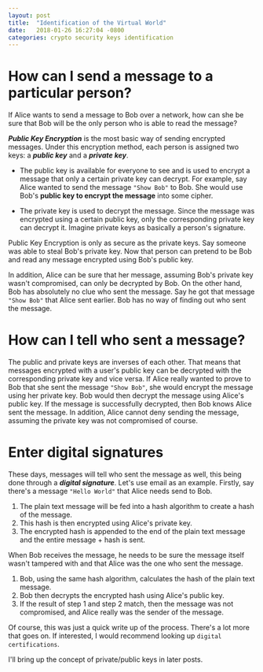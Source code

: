 ```yaml
---
layout: post
title:  "Identification of the Virtual World"
date:   2018-01-26 16:27:04 -0800
categories: crypto security keys identification
---
```


# How can I send a message to a particular person?
If Alice wants to send a message to Bob over a network, how can she be
sure that Bob will be the only person who is able to read the message?

__*Public Key Encryption*__ is the most basic way of sending encrypted messages.
Under this encryption method, each person is assigned two keys: a 
__*public key*__ and a __*private key*__.

* The public key is available for everyone to see and is used to encrypt a 
  message that only a certain private key can decrypt. For example, say Alice 
  wanted to send the message `"Show Bob"` to Bob. She would use Bob's 
  **public key to encrypt the message** into some cipher.

* The private key is used to decrypt the message. Since the message was
  encrypted using a certain public key, only the corresponding private key can
  decrypt it. Imagine private keys as basically a person's signature.

Public Key Encryption is only as secure as the private keys. Say someone was 
able to steal Bob's private key. Now that person can pretend to be Bob and read
any message encrypted using Bob's public key. 

In addition, Alice can be sure that her message, assuming Bob's private key
wasn't compromised, can only be decrypted by Bob. On the other hand, Bob has
absolutely no clue who sent the message. Say he got that message `"Show Bob"` that
Alice sent earlier. Bob has no way of finding out who sent the message. 

# How can I tell who sent a message?
The public and private keys are inverses of each other. That means that messages
encrypted with a user's public key can be decrypted with the corresponding
private key and vice versa. If Alice really wanted to prove to Bob that she sent
the message `"Show Bob"`, she would encrypt the message using her private key.
Bob would then decrypt the message using Alice's public key. If the message is
successfully decrypted, then Bob knows Alice sent the message. In addition,
Alice cannot deny sending the message, assuming the private key was not
compromised of course.

# Enter digital signatures
These days, messages will tell who sent the message as well, this being
done through a __*digital signature*__. Let's use email as an example. Firstly,
say there's a message `"Hello World"` that Alice needs send to Bob. 
1. The plain text message will be fed into a hash algorithm to create a hash 
   of the message.
2. This hash is then encrypted using Alice's private key.
3. The encrypted hash is appended to the end of the plain text message and the 
   entire message + hash is sent.

When Bob receives the message, he needs to be sure the message itself wasn't
tampered with and that Alice was the one who sent the message.
1. Bob, using the same hash algorithm, calculates the hash of the plain text 
   message.
2. Bob then decrypts the encrypted hash using Alice's public key.
3. If the result of step 1 and step 2 match, then the message was not
   compromised, and Alice really was the sender of the message.

Of course, this was just a quick write up of the process. There's a lot more
that goes on. If interested, I would recommend looking up `digital
certifications`.

I'll bring up the concept of private/public keys in later posts.
